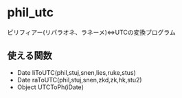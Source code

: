 # phil_utc
ピリフィアー(リパラオネ、ラネーメ)⇔UTCの変換プログラム

## 使える関数
* Date liToUTC(phil,stuj,snen,lies,ruke,stus)
* Date raToUTC(phil,stuj,snen,zkd,zk,hk,stu2)
* Object UTCToPh(iDate)
